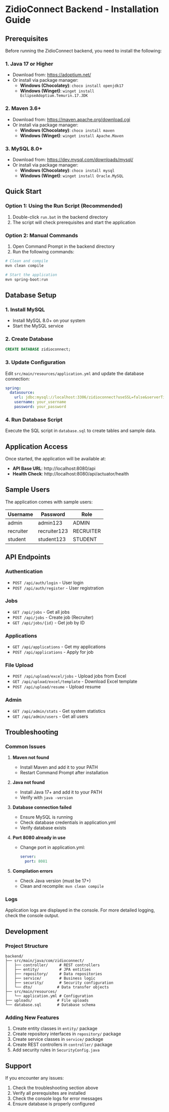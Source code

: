 # ZidioConnect Backend - Installation Guide

## Prerequisites

Before running the ZidioConnect backend, you need to install the following:

### 1. Java 17 or Higher
- Download from: https://adoptium.net/
- Or install via package manager:
  - **Windows (Chocolatey)**: `choco install openjdk17`
  - **Windows (Winget)**: `winget install EclipseAdoptium.Temurin.17.JDK`

### 2. Maven 3.6+
- Download from: https://maven.apache.org/download.cgi
- Or install via package manager:
  - **Windows (Chocolatey)**: `choco install maven`
  - **Windows (Winget)**: `winget install Apache.Maven`

### 3. MySQL 8.0+
- Download from: https://dev.mysql.com/downloads/mysql/
- Or install via package manager:
  - **Windows (Chocolatey)**: `choco install mysql`
  - **Windows (Winget)**: `winget install Oracle.MySQL`

## Quick Start

### Option 1: Using the Run Script (Recommended)
1. Double-click `run.bat` in the backend directory
2. The script will check prerequisites and start the application

### Option 2: Manual Commands
1. Open Command Prompt in the backend directory
2. Run the following commands:

```bash
# Clean and compile
mvn clean compile

# Start the application
mvn spring-boot:run
```

## Database Setup

### 1. Install MySQL
- Install MySQL 8.0+ on your system
- Start the MySQL service

### 2. Create Database
```sql
CREATE DATABASE zidioconnect;
```

### 3. Update Configuration
Edit `src/main/resources/application.yml` and update the database connection:

```yaml
spring:
  datasource:
    url: jdbc:mysql://localhost:3306/zidioconnect?useSSL=false&serverTimezone=UTC&allowPublicKeyRetrieval=true
    username: your_username
    password: your_password
```

### 4. Run Database Script
Execute the SQL script in `database.sql` to create tables and sample data.

## Application Access

Once started, the application will be available at:
- **API Base URL**: http://localhost:8080/api
- **Health Check**: http://localhost:8080/api/actuator/health

## Sample Users

The application comes with sample users:

| Username | Password | Role |
|----------|----------|------|
| admin | admin123 | ADMIN |
| recruiter | recruiter123 | RECRUITER |
| student | student123 | STUDENT |

## API Endpoints

### Authentication
- `POST /api/auth/login` - User login
- `POST /api/auth/register` - User registration

### Jobs
- `GET /api/jobs` - Get all jobs
- `POST /api/jobs` - Create job (Recruiter)
- `GET /api/jobs/{id}` - Get job by ID

### Applications
- `GET /api/applications` - Get my applications
- `POST /api/applications` - Apply for job

### File Upload
- `POST /api/upload/excel/jobs` - Upload jobs from Excel
- `GET /api/upload/excel/template` - Download Excel template
- `POST /api/upload/resume` - Upload resume

### Admin
- `GET /api/admin/stats` - Get system statistics
- `GET /api/admin/users` - Get all users

## Troubleshooting

### Common Issues

1. **Maven not found**
   - Install Maven and add it to your PATH
   - Restart Command Prompt after installation

2. **Java not found**
   - Install Java 17+ and add it to your PATH
   - Verify with `java -version`

3. **Database connection failed**
   - Ensure MySQL is running
   - Check database credentials in application.yml
   - Verify database exists

4. **Port 8080 already in use**
   - Change port in application.yml:
     ```yaml
     server:
       port: 8081
     ```

5. **Compilation errors**
   - Check Java version (must be 17+)
   - Clean and recompile: `mvn clean compile`

### Logs
Application logs are displayed in the console. For more detailed logging, check the console output.

## Development

### Project Structure
```
backend/
├── src/main/java/com/zidioconnect/
│   ├── controller/     # REST controllers
│   ├── entity/         # JPA entities
│   ├── repository/     # Data repositories
│   ├── service/        # Business logic
│   ├── security/       # Security configuration
│   └── dto/           # Data transfer objects
├── src/main/resources/
│   └── application.yml # Configuration
├── uploads/           # File uploads
└── database.sql       # Database schema
```

### Adding New Features
1. Create entity classes in `entity/` package
2. Create repository interfaces in `repository/` package
3. Create service classes in `service/` package
4. Create REST controllers in `controller/` package
5. Add security rules in `SecurityConfig.java`

## Support

If you encounter any issues:
1. Check the troubleshooting section above
2. Verify all prerequisites are installed
3. Check the console logs for error messages
4. Ensure database is properly configured
